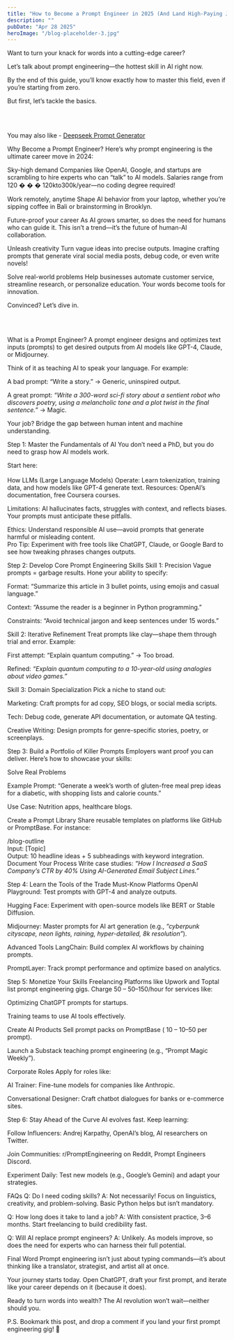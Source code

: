```yaml
---
title: "How to Become a Prompt Engineer in 2025 (And Land High-Paying Jobs)"
description: ""
pubDate: "Apr 28 2025"
heroImage: "/blog-placeholder-3.jpg"
---
```


Want to turn your knack for words into a cutting-edge career?

Let’s talk about prompt engineering—the hottest skill in AI right now.

By the end of this guide, you’ll know exactly how to master this field, even if you’re starting from zero.

But first, let’s tackle the basics.

<br></br>

You may also like - <a href="https://deepseekpromptgenerator.com/">Deepseek Prompt Generator</a>

Why Become a Prompt Engineer?
Here’s why prompt engineering is the ultimate career move in 2024:

Sky-high demand
Companies like OpenAI, Google, and startups are scrambling to hire experts who can “talk” to AI models. Salaries range from 
120
�
�
�
120kto300k/year—no coding degree required!

Work remotely, anytime
Shape AI behavior from your laptop, whether you’re sipping coffee in Bali or brainstorming in Brooklyn.

Future-proof your career
As AI grows smarter, so does the need for humans who can guide it. This isn’t a trend—it’s the future of human-AI collaboration.

Unleash creativity
Turn vague ideas into precise outputs. Imagine crafting prompts that generate viral social media posts, debug code, or even write novels!

Solve real-world problems
Help businesses automate customer service, streamline research, or personalize education. Your words become tools for innovation.

Convinced? Let’s dive in.

<br></br>

What is a Prompt Engineer?
A prompt engineer designs and optimizes text inputs (prompts) to get desired outputs from AI models like GPT-4, Claude, or Midjourney.

Think of it as teaching AI to speak your language. For example:

A bad prompt: “Write a story.” → Generic, uninspired output.

A great prompt: *“Write a 300-word sci-fi story about a sentient robot who discovers poetry, using a melancholic tone and a plot twist in the final sentence.”* → Magic.

Your job? Bridge the gap between human intent and machine understanding.

Step 1: Master the Fundamentals of AI
You don’t need a PhD, but you do need to grasp how AI models work.

Start here:
<br></br>
How LLMs (Large Language Models) Operate: Learn tokenization, training data, and how models like GPT-4 generate text. Resources: OpenAI’s documentation, free Coursera courses.

Limitations: AI hallucinates facts, struggles with context, and reflects biases. Your prompts must anticipate these pitfalls.

Ethics: Understand responsible AI use—avoid prompts that generate harmful or misleading content.
<br>
Pro Tip: Experiment with free tools like ChatGPT, Claude, or Google Bard to see how tweaking phrases changes outputs.

Step 2: Develop Core Prompt Engineering Skills
Skill 1: Precision
Vague prompts = garbage results. Hone your ability to specify:

Format: “Summarize this article in 3 bullet points, using emojis and casual language.”

Context: “Assume the reader is a beginner in Python programming.”

Constraints: “Avoid technical jargon and keep sentences under 15 words.”

Skill 2: Iterative Refinement
Treat prompts like clay—shape them through trial and error. Example:

First attempt: “Explain quantum computing.” → Too broad.

Refined: *“Explain quantum computing to a 10-year-old using analogies about video games.”*

Skill 3: Domain Specialization
Pick a niche to stand out:

Marketing: Craft prompts for ad copy, SEO blogs, or social media scripts.

Tech: Debug code, generate API documentation, or automate QA testing.

Creative Writing: Design prompts for genre-specific stories, poetry, or screenplays.

Step 3: Build a Portfolio of Killer Prompts
Employers want proof you can deliver. Here’s how to showcase your skills:

Solve Real Problems

Example Prompt: “Generate a week’s worth of gluten-free meal prep ideas for a diabetic, with shopping lists and calorie counts.”

Use Case: Nutrition apps, healthcare blogs.

Create a Prompt Library
Share reusable templates on platforms like GitHub or PromptBase. For instance:

/blog-outline  
Input: [Topic]  
Output: 10 headline ideas + 5 subheadings with keyword integration.  
Document Your Process
Write case studies: *“How I Increased a SaaS Company’s CTR by 40% Using AI-Generated Email Subject Lines.”*

Step 4: Learn the Tools of the Trade
Must-Know Platforms
OpenAI Playground: Test prompts with GPT-4 and analyze outputs.

Hugging Face: Experiment with open-source models like BERT or Stable Diffusion.

Midjourney: Master prompts for AI art generation (e.g., *“cyberpunk cityscape, neon lights, raining, hyper-detailed, 8k resolution”*).

Advanced Tools
LangChain: Build complex AI workflows by chaining prompts.

PromptLayer: Track prompt performance and optimize based on analytics.

Step 5: Monetize Your Skills
Freelancing
Platforms like Upwork and Toptal list prompt engineering gigs. Charge 
50
–
50–150/hour for services like:

Optimizing ChatGPT prompts for startups.

Training teams to use AI tools effectively.

Create AI Products
Sell prompt packs on PromptBase (
10
–
10–50 per prompt).

Launch a Substack teaching prompt engineering (e.g., “Prompt Magic Weekly”).

Corporate Roles
Apply for roles like:

AI Trainer: Fine-tune models for companies like Anthropic.

Conversational Designer: Craft chatbot dialogues for banks or e-commerce sites.

Step 6: Stay Ahead of the Curve
AI evolves fast. Keep learning:

Follow Influencers: Andrej Karpathy, OpenAI’s blog, AI researchers on Twitter.

Join Communities: r/PromptEngineering on Reddit, Prompt Engineers Discord.

Experiment Daily: Test new models (e.g., Google’s Gemini) and adapt your strategies.

FAQs
Q: Do I need coding skills?
A: Not necessarily! Focus on linguistics, creativity, and problem-solving. Basic Python helps but isn’t mandatory.

Q: How long does it take to land a job?
A: With consistent practice, 3–6 months. Start freelancing to build credibility fast.

Q: Will AI replace prompt engineers?
A: Unlikely. As models improve, so does the need for experts who can harness their full potential.

Final Word
Prompt engineering isn’t just about typing commands—it’s about thinking like a translator, strategist, and artist all at once.

Your journey starts today. Open ChatGPT, draft your first prompt, and iterate like your career depends on it (because it does).

Ready to turn words into wealth? The AI revolution won’t wait—neither should you.

P.S. Bookmark this post, and drop a comment if you land your first prompt engineering gig! 🚀
